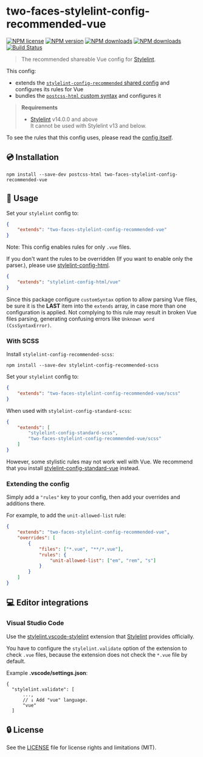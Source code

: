 # two-faces-stylelint-config-recommended-vue

[![NPM license](https://img.shields.io/npm/l/two-faces-stylelint-config-recommended-vue.svg)](https://www.npmjs.com/package/two-faces-stylelint-config-recommended-vue)
[![NPM version](https://img.shields.io/npm/v/two-faces-stylelint-config-recommended-vue.svg)](https://www.npmjs.com/package/two-faces-stylelint-config-recommended-vue)
[![NPM downloads](https://img.shields.io/npm/dw/two-faces-stylelint-config-recommended-vue.svg)](http://www.npmtrends.com/two-faces-stylelint-config-recommended-vue)
[![NPM downloads](https://img.shields.io/npm/dm/two-faces-stylelint-config-recommended-vue.svg)](http://www.npmtrends.com/two-faces-stylelint-config-recommended-vue)
[![Build Status](https://github.com/ota-meshi/two-faces-stylelint-config-recommended-vue/workflows/CI/badge.svg?branch=main)](https://github.com/ota-meshi/two-faces-stylelint-config-recommended-vue/actions?query=workflow%3ACI)

> The recommended shareable Vue config for [Stylelint].

This config:

- extends the [`stylelint-config-recommended` shared config](https://github.com/stylelint/stylelint-config-recommended) and configures its rules for Vue
- bundles the [`postcss-html` custom syntax](https://github.com/ota-meshi/postcss-html) and configures it

> **Requirements**
>
> - [Stylelint] v14.0.0 and above  
>   It cannot be used with Stylelint v13 and below.

To see the rules that this config uses, please read the [config itself](/lib/index.js).

## :cd: Installation

```shell
npm install --save-dev postcss-html two-faces-stylelint-config-recommended-vue
```

## :book: Usage

Set your `stylelint` config to:

```json
{
    "extends": "two-faces-stylelint-config-recommended-vue"
}
```

Note: This config enables rules for only `.vue` files.

If you don't want the rules to be overridden (If you want to enable only the parser.), please use [stylelint-config-html](https://github.com/ota-meshi/stylelint-config-html).

```json
{
    "extends": "stylelint-config-html/vue"
}
```

Since this package configure `customSyntax` option to allow parsing Vue files, be sure it is the **LAST** item into the `extends` array, in case more than one configuration is applied.
Not complying to this rule may result in broken Vue files parsing, generating confusing errors like `Unknown word (CssSyntaxError)`.

### With SCSS

Install `stylelint-config-recommended-scss`:

```shell
npm install --save-dev stylelint-config-recommended-scss
```

Set your `stylelint` config to:

```json
{
    "extends": "two-faces-stylelint-config-recommended-vue/scss"
}
```

When used with `stylelint-config-standard-scss`:

```json
{
    "extends": [
        "stylelint-config-standard-scss",
        "two-faces-stylelint-config-recommended-vue/scss"
    ]
}
```

However, some stylistic rules may not work well with Vue. We recommend that you install [stylelint-config-standard-vue](https://github.com/ota-meshi/stylelint-config-standard-vue) instead.

### Extending the config

Simply add a `"rules"` key to your config, then add your overrides and additions there.

For example, to add the `unit-allowed-list` rule:

```json
{
    "extends": "two-faces-stylelint-config-recommended-vue",
    "overrides": [
        {
            "files": ["*.vue", "**/*.vue"],
            "rules": {
                "unit-allowed-list": ["em", "rem", "s"]
            }
        }
    ]
}
```

## :computer: Editor integrations

### Visual Studio Code

Use the [stylelint.vscode-stylelint](https://marketplace.visualstudio.com/items?itemName=stylelint.vscode-stylelint) extension that [Stylelint] provides officially.

You have to configure the `stylelint.validate` option of the extension to check `.vue` files, because the extension does not check the `*.vue` file by default.

Example **.vscode/settings.json**:

```jsonc
{
  "stylelint.validate": [
      ...,
      // ↓ Add "vue" language.
      "vue"
  ]
```

## :lock: License

See the [LICENSE](LICENSE) file for license rights and limitations (MIT).

[Stylelint]: https://stylelint.io/
